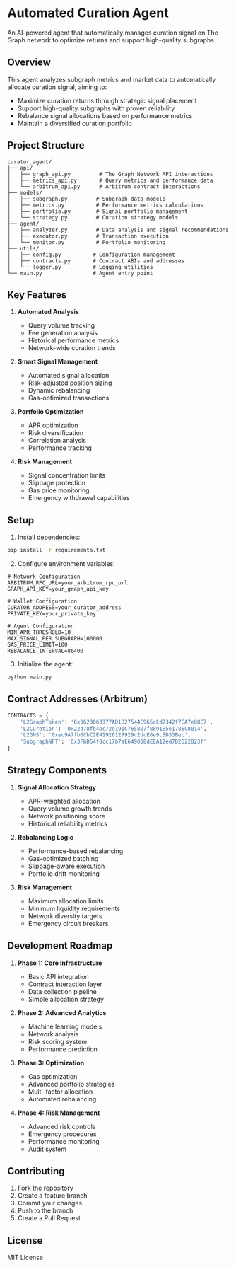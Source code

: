 # Automated Curation Agent

An AI-powered agent that automatically manages curation signal on The Graph network to optimize returns and support high-quality subgraphs.

## Overview

This agent analyzes subgraph metrics and market data to automatically allocate curation signal, aiming to:
- Maximize curation returns through strategic signal placement
- Support high-quality subgraphs with proven reliability
- Rebalance signal allocations based on performance metrics
- Maintain a diversified curation portfolio

## Project Structure

```
curator_agent/
├── api/
│   ├── graph_api.py         # The Graph Network API interactions
│   ├── metrics_api.py       # Query metrics and performance data
│   └── arbitrum_api.py      # Arbitrum contract interactions
├── models/
│   ├── subgraph.py         # Subgraph data models
│   ├── metrics.py          # Performance metrics calculations
│   ├── portfolio.py        # Signal portfolio management
│   └── strategy.py         # Curation strategy models
├── agent/
│   ├── analyzer.py         # Data analysis and signal recommendations
│   ├── executor.py         # Transaction execution
│   └── monitor.py          # Portfolio monitoring
├── utils/
│   ├── config.py          # Configuration management
│   ├── contracts.py       # Contract ABIs and addresses
│   └── logger.py          # Logging utilities
└── main.py                # Agent entry point
```

## Key Features

1. **Automated Analysis**
   - Query volume tracking
   - Fee generation analysis
   - Historical performance metrics
   - Network-wide curation trends

2. **Smart Signal Management**
   - Automated signal allocation
   - Risk-adjusted position sizing
   - Dynamic rebalancing
   - Gas-optimized transactions

3. **Portfolio Optimization**
   - APR optimization
   - Risk diversification
   - Correlation analysis
   - Performance tracking

4. **Risk Management**
   - Signal concentration limits
   - Slippage protection
   - Gas price monitoring
   - Emergency withdrawal capabilities

## Setup

1. Install dependencies:
```bash
pip install -r requirements.txt
```

2. Configure environment variables:
```env
# Network Configuration
ARBITRUM_RPC_URL=your_arbitrum_rpc_url
GRAPH_API_KEY=your_graph_api_key

# Wallet Configuration
CURATOR_ADDRESS=your_curator_address
PRIVATE_KEY=your_private_key

# Agent Configuration
MIN_APR_THRESHOLD=10
MAX_SIGNAL_PER_SUBGRAPH=100000
GAS_PRICE_LIMIT=100
REBALANCE_INTERVAL=86400
```

3. Initialize the agent:
```bash
python main.py
```

## Contract Addresses (Arbitrum)

```python
CONTRACTS = {
    'L2GraphToken': '0x9623063377AD1B27544C965cCd7342f7EA7e88C7',
    'L2Curation': '0x22d78fb4bc72e191C765807f8891B5e1785C8014',
    'L2GNS': '0xec9A7fb6CbC2E41926127929c2dcE6e9c5D33Bec',
    'SubgraphNFT': '0x3FbD54f0cc17b7aE649008dEEA12ed7D2622B23f'
}
```

## Strategy Components

1. **Signal Allocation Strategy**
   - APR-weighted allocation
   - Query volume growth trends
   - Network positioning score
   - Historical reliability metrics

2. **Rebalancing Logic**
   - Performance-based rebalancing
   - Gas-optimized batching
   - Slippage-aware execution
   - Portfolio drift monitoring

3. **Risk Management**
   - Maximum allocation limits
   - Minimum liquidity requirements
   - Network diversity targets
   - Emergency circuit breakers

## Development Roadmap

1. **Phase 1: Core Infrastructure**
   - Basic API integration
   - Contract interaction layer
   - Data collection pipeline
   - Simple allocation strategy

2. **Phase 2: Advanced Analytics**
   - Machine learning models
   - Network analysis
   - Risk scoring system
   - Performance prediction

3. **Phase 3: Optimization**
   - Gas optimization
   - Advanced portfolio strategies
   - Multi-factor allocation
   - Automated rebalancing

4. **Phase 4: Risk Management**
   - Advanced risk controls
   - Emergency procedures
   - Performance monitoring
   - Audit system

## Contributing

1. Fork the repository
2. Create a feature branch
3. Commit your changes
4. Push to the branch
5. Create a Pull Request

## License

MIT License

